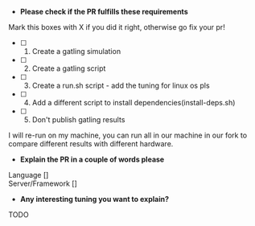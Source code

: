 * **Please check if the PR fulfills these requirements**

Mark this boxes with X if you did it right, otherwise go fix your pr!

- [ ] 1. Create a gatling simulation
- [ ] 2. Create a gatling script
- [ ] 3. Create a run.sh script - add the tuning for linux os pls
- [ ] 4. Add a different script to install dependencies(install-deps.sh)
- [ ] 5. Don't publish gatling results

I will re-run on my machine, you can run all in our machine in our fork to compare different results with different hardware.

* **Explain the PR in a couple of words please** 

Language         [] <BR/>
Server/Framework [] <BR/>

* **Any interesting tuning you want to explain?** 

TODO